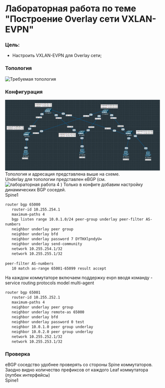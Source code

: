# Лабораторная работа по теме "Построение Overlay сети VXLAN-EVPN"

### Цель:
- Настроить VXLAN-EVPN для Overlay сети;

### Топология
![Требуемая топология](reference_topology.avif "Требуемая топология")

### Конфигурация
![Текущая топология](eve-ng_topology.png "Текущая топология")
Топология и адресация представлена выше на схеме.   
Underlay для топологии представлен eBGP (см. ![лабораторная работа 4](https://github.com/ruslmir/dc-design/tree/main/lab4 "лабораторная работа 4") ) Только в конфиге добавим настройку динамических BGP соседей.  
Spine1
```
router bgp 65000
   router-id 10.255.254.1
   maximum-paths 4
   bgp listen range 10.0.1.0/24 peer-group underlay peer-filter AS-numbers
   neighbor underlay peer group
   neighbor underlay bfd
   neighbor underlay password 7 DYTHXlpndyU=
   neighbor underlay send-community
   network 10.255.254.1/32
   network 10.255.255.1/32

peer-filter AS-numbers
   10 match as-range 65001-65099 result accept
```

На каждом коммутаторе включаем поддержку evpn вводя команду - service routing protocols model multi-agent
```
router bgp 65001
   router-id 10.255.252.1
   maximum-paths 4
   neighbor underlay peer group
   neighbor underlay remote-as 65000
   neighbor underlay bfd
   neighbor underlay password 0 test
   neighbor 10.0.1.0 peer group underlay
   neighbor 10.0.2.0 peer group underlay
   network 10.255.252.1/32
   network 10.255.253.1/32
```

### Проверка
eBGP соседство удобнее проверять со стороны Spine коммутаторов. Заодно видно количество префиксов от каждого Leaf коммутатора (лупбек интерфейсы)  
Spine1
```

```
